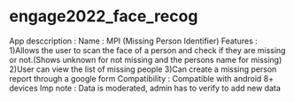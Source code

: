 # engage2022_face_recog
App desccription :
Name : MPI (Missing Person Identifier)
Features :
1)Allows the user to scan the face of a person and check if they are missing or not.(Shows unknown for not missing and the persons name for missing)
2)User can view the list of missing people
3)Can create a missing person report through a google form
Compatibility : Compatible with android 8+ devices
Imp note :
Data is moderated, admin has to verify to add new data

